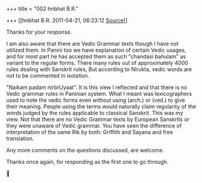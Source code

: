 +++
title = "002 hnbhat B.R."

+++
[[hnbhat B.R.	2011-04-21, 06:23:12 [Source](https://groups.google.com/g/samskrita/c/cduzaXSYkwk)]]



Thanks for your response.

  

I am also aware that there are Vedic Grammar texts though I have not utilized them. In Panini too we have explanation of certain Vedic usages, and for most part he has accepted them as such "chandasi bahulam" as variant to the regular forms. There many rules out of approximately 4000 rules dealing with Sanskrit rules, But according to Nirukta, vedic words are not to be commented in isolation.

  

"Naikam padam nirbrUyaat". It is this view I reflected and that there is no Vedic grammar rules in Paninian system. What I meant was lexicographers used to note the vedic forms even without using (arch.) or (ved.) to give their meaning. People using the terms would naturally claim regularity of the words judged by the rules applicable to classical Sanskrit. This was my view. Not that there are no Vedic Grammar texts by European Sanskrits or they were unaware of Vedic grammar. You have seen the difference of interpretation of the same Rik by both: Griffith and Sayana and free translation.

  

Any more comments on the questions discussed, are welcome.

  

Thanks once again, for responding as the first one to go through.



